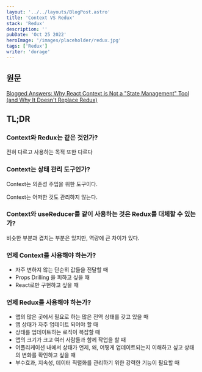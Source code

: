 ```yaml
---
layout: '../../layouts/BlogPost.astro'
title: 'Context VS Redux'
stack: 'Redux'
description: ''
pubDate: 'Oct 25 2022'
heroImage: '/images/placeholder/redux.jpg'
tags: ['Redux']
writer: 'dorage'
---
```


## 원문

[Blogged Answers: Why React Context is Not a "State Management" Tool (and Why It Doesn't Replace Redux)](https://blog.isquaredsoftware.com/2021/01/context-redux-differences/)

## TL;DR

### Context와 Redux는 같은 것인가?

전혀 다르고 사용하는 목적 또한 다르다

### Context는 상태 관리 도구인가?

Context는 의존성 주입을 위한 도구이다.

Context는 어떠한 것도 관리하지 않는다.

### Context와 useReducer를 같이 사용하는 것은 Redux를 대체할 수 있는가?

비슷한 부분과 겹치는 부분은 있지만, 역량에 큰 차이가 있다.

### 언제 Context를 사용해야 하는가?

-   자주 변하지 않는 단순히 값들을 전달할 때
-   Props Drilling 을 피하고 싶을 때
-   React로만 구현하고 싶을 때

### 언제 Redux를 사용해야 하는가?

-   앱의 많은 곳에서 필요로 하는 많은 전역 상태를 갖고 있을 때
-   앱 상태가 자주 업데이트 되어야 할 때
-   상태를 업데이트하는 로직이 복잡할 때
-   앱의 크기가 크고 여러 사람들과 함께 작업을 할 때
-   어플리케이션 내에서 상태가 언제, 왜, 어떻게 업데이트되는지 이해하고 싶고 상태의 변화를 확인하고 싶을 때
-   부수효과, 지속성, 데이터 직렬화를 관리하기 위한 강력한 기능이 필요할 때
